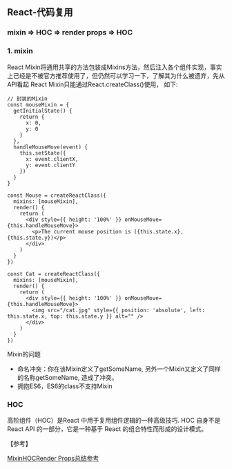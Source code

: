 ## React-代码复用

### mixin => HOC => render props => HOC

### 1. mixin
React Mixin将通用共享的方法包装成Mixins方法，然后注入各个组件实现，事实上已经是不被官方推荐使用了，但仍然可以学习一下，了解其为什么被遗弃，先从API看起
 React Mixin只能通过React.createClass()使用， 如下:
```
// 封装的Mixin
const mouseMixin = {
  getInitialState() {
    return {
      x: 0,
      y: 0
    }
  },
  handleMouseMove(event) {
    this.setState({
      x: event.clientX,
      y: event.clientY
    })
  }
}

const Mouse = createReactClass({
  mixins: [mouseMixin],
  render() {
    return (
      <div style={{ height: '100%' }} onMouseMove={this.handleMouseMove}>
        <p>The current mouse position is ({this.state.x}, {this.state.y})</p>
      </div>
    )
  }
})

const Cat = createReactClass({
  mixins: [mouseMixin],
  render() {
    return (
      <div style={{ height: '100%' }} onMouseMove={this.handleMouseMove}>
        <img src="/cat.jpg" style={{ position: 'absolute', left: this.state.x, top: this.state.y }} alt="" />
      </div>
    )
  }
})
```
Mixin的问题

- 命名冲突：你在该Mixin定义了getSomeName, 另外一个Mixin又定义了同样的名称getSomeName, 造成了冲突。
- 拥抱ES6，ES6的class不支持Mixin
 

### HOC
高阶组件（HOC）是React 中用于复用组件逻辑的一种高级技巧. HOC 自身不是 React API 的一部分，它是一种基于 React 的组合特性而形成的设计模式。


【参考】

[MixinHOCRender Props总结参考](https://cloud.tencent.com/developer/article/1411088)